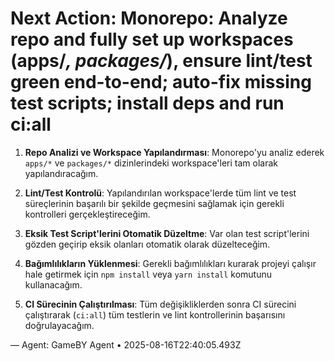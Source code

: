 # Next Action: Monorepo: Analyze repo and fully set up workspaces (apps/*, packages/*), ensure lint/test green end-to-end; auto-fix missing test scripts; install deps and run ci:all

1. **Repo Analizi ve Workspace Yapılandırması**: Monorepo'yu analiz ederek `apps/*` ve `packages/*` dizinlerindeki workspace'leri tam olarak yapılandıracağım.

2. **Lint/Test Kontrolü**: Yapılandırılan workspace'lerde tüm lint ve test süreçlerinin başarılı bir şekilde geçmesini sağlamak için gerekli kontrolleri gerçekleştireceğim.

3. **Eksik Test Script'lerini Otomatik Düzeltme**: Var olan test script'lerini gözden geçirip eksik olanları otomatik olarak düzelteceğim.

4. **Bağımlılıkların Yüklenmesi**: Gerekli bağımlılıkları kurarak projeyi çalışır hale getirmek için `npm install` veya `yarn install` komutunu kullanacağım.

5. **CI Sürecinin Çalıştırılması**: Tüm değişikliklerden sonra CI sürecini çalıştırarak (`ci:all`) tüm testlerin ve lint kontrollerinin başarısını doğrulayacağım.

— Agent: GameBY Agent • 2025-08-16T22:40:05.493Z
